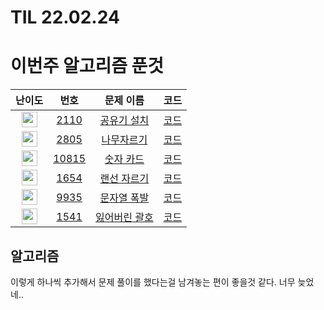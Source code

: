 # TIL 22.02.24


# 이번주 알고리즘 푼것

| 난이도 | 번호 | 문제 이름 | 코드 |
|:------:|:----:|:---------:|:----:|
| <img height="25px" width="25px" src="https://static.solved.ac/tier_small/11.svg"/> | [2110](https://www.acmicpc.net/problem/2110) | [공유기 설치](https://www.acmicpc.net/problem/2110) |[코드](boj2110.py)|
| <img height="25px" width="25px" src="https://static.solved.ac/tier_small/8.svg"/> | [2805](https://www.acmicpc.net/problem/2805) | [나무자르기](https://www.acmicpc.net/problem/2805) |[코드](boj2805.py)|
| <img height="25px" width="25px" src="https://static.solved.ac/tier_small/7.svg"/> | [10815](https://www.acmicpc.net/problem/10815) | [숫자 카드](https://www.acmicpc.net/problem/10815) |[코드](boj10815.py)|
| <img height="25px" width="25px" src="https://static.solved.ac/tier_small/8.svg"/> | [1654](https://www.acmicpc.net/problem/1654) | [랜선 자르기](https://www.acmicpc.net/problem/1654) |[코드](boj1654.py)|
| <img height="25px" width="25px" src="https://static.solved.ac/tier_small/11.svg"/> | [9935](https://www.acmicpc.net/problem/9935) | [문자열 폭발](https://www.acmicpc.net/problem/9935) |[코드](boj9935.py)|
| <img height="25px" width="25px" src="https://static.solved.ac/tier_small/9.svg"/> | [1541](https://www.acmicpc.net/problem/1541) | [잃어버린 괄호](https://www.acmicpc.net/problem/1541) |[코드](boj1541.py)|


## 알고리즘

이렇게 하나씩 추가해서 문제 풀이를 했다는걸 남겨놓는 편이 좋을것 같다. 
너무 늦었네..

